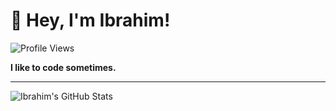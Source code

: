 # 👋 Hey, I'm Ibrahim!

![Profile Views](https://komarev.com/ghpvc/?username=IbrahimKhanGH)

**I like to code sometimes.**

---

![Ibrahim's GitHub Stats](https://github-readme-stats.vercel.app/api?username=IbrahimKhanGH&show_icons=true&theme=transparent)  
